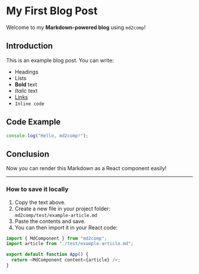 # My First Blog Post

Welcome to my **Markdown-powered blog** using `md2comp`!

## Introduction

This is an example blog post. You can write:

- Headings
- Lists
- **Bold** text
- *Italic* text
- [Links](https://example.com)
- `Inline code`

## Code Example

```javascript
console.log("Hello, md2comp!");
```

## Conclusion

Now you can render this Markdown as a React component easily!


---

### How to save it locally

1. Copy the text above.
2. Create a new file in your project folder:  
   `md2comp/test/example-article.md`
3. Paste the contents and save.
4. You can then import it in your React code:

```ts
import { MdComponent } from "md2comp";
import article from "./test/example-article.md";

export default function App() {
  return <MdComponent content={article} />;
}
